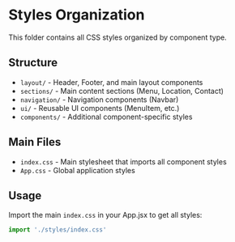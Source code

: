 # Styles Organization

This folder contains all CSS styles organized by component type.

## Structure

- `layout/` - Header, Footer, and main layout components
- `sections/` - Main content sections (Menu, Location, Contact)
- `navigation/` - Navigation components (Navbar)
- `ui/` - Reusable UI components (MenuItem, etc.)
- `components/` - Additional component-specific styles

## Main Files

- `index.css` - Main stylesheet that imports all component styles
- `App.css` - Global application styles

## Usage

Import the main `index.css` in your App.jsx to get all styles:
```jsx
import './styles/index.css'
```
